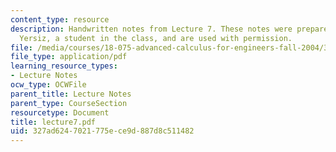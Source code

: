 ```yaml
---
content_type: resource
description: Handwritten notes from Lecture 7. These notes were prepared by Melike
  Yersiz, a student in the class, and are used with permission.
file: /media/courses/18-075-advanced-calculus-for-engineers-fall-2004/327ad6247021775ece9d887d8c511482_lecture7.pdf
file_type: application/pdf
learning_resource_types:
- Lecture Notes
ocw_type: OCWFile
parent_title: Lecture Notes
parent_type: CourseSection
resourcetype: Document
title: lecture7.pdf
uid: 327ad624-7021-775e-ce9d-887d8c511482
---
```


